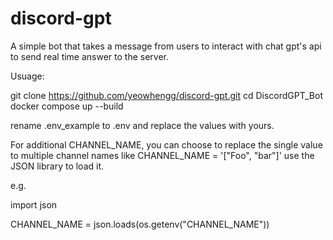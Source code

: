# discord-gpt

A simple bot that takes a message from users to interact with chat gpt's api to send real time answer to the server.

Usuage:

git clone https://github.com/yeowhengg/discord-gpt.git
cd DiscordGPT_Bot
docker compose up --build

rename .env_example to .env and replace the values with yours.

For additional CHANNEL_NAME, you can choose to replace the single value to multiple channel names like CHANNEL_NAME = '["Foo", "bar"]'
use the JSON library to load it.

e.g.

import json

CHANNEL_NAME = json.loads(os.getenv("CHANNEL_NAME"))



